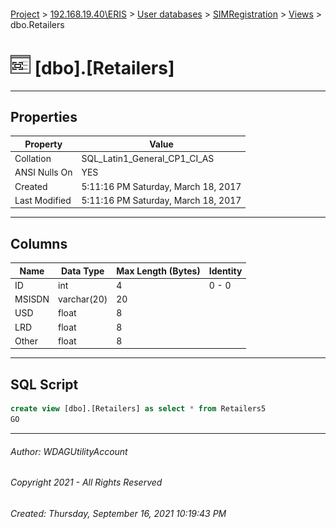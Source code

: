 #### 

[Project](../../../../index.md) > [192.168.19.40\\ERIS](../../../index.md) > [User databases](../../index.md) > [SIMRegistration](../index.md) > [Views](Views.md) > dbo.Retailers

# ![Views](../../../../Images/View32.png) [dbo].[Retailers]

---

## <a name="#properties"></a>Properties

| Property | Value |
|---|---|
| Collation | SQL_Latin1_General_CP1_CI_AS |
| ANSI Nulls On | YES |
| Created | 5:11:16 PM Saturday, March 18, 2017 |
| Last Modified | 5:11:16 PM Saturday, March 18, 2017 |


---

## <a name="#columns"></a>Columns

| Name | Data Type | Max Length (Bytes) | Identity |
|---|---|---|---|
| ID | int | 4 | 0 - 0 |
| MSISDN | varchar(20) | 20 |  |
| USD | float | 8 |  |
| LRD | float | 8 |  |
| Other | float | 8 |  |


---

## <a name="#sqlscript"></a>SQL Script

```sql
create view [dbo].[Retailers] as select * from Retailers5
GO

```


---

###### Author:  WDAGUtilityAccount

###### Copyright 2021 - All Rights Reserved

###### Created: Thursday, September 16, 2021 10:19:43 PM

